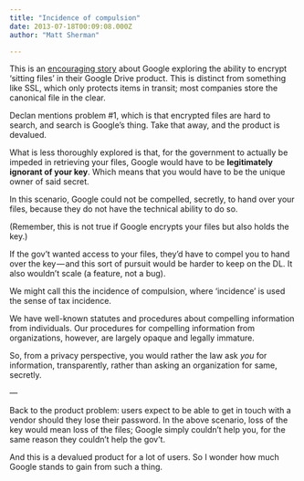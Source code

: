```yaml
---
title: "Incidence of compulsion"
date: 2013-07-18T00:09:08.000Z
author: "Matt Sherman"

---
```


This is an [encouraging story](http://news.cnet.com/8301-13578_3-57594171-38/google-tests-encryption-to-protect-users-drive-files-against-government-demands/) about Google exploring the ability to encrypt ‘sitting files’ in their Google Drive product. This is distinct from something like SSL, which only protects items in transit; most companies store the canonical file in the clear.

Declan mentions problem #1, which is that encrypted files are hard to search, and search is Google’s thing. Take that away, and the product is devalued.

What is less thoroughly explored is that, for the government to actually be impeded in retrieving your files, Google would have to be **legitimately ignorant of your key**. Which means that you would have to be the unique owner of said secret.

In this scenario, Google could not be compelled, secretly, to hand over your files, because they do not have the technical ability to do so.

(Remember, this is not true if Google encrypts your files but also holds the key.)

If the gov’t wanted access to your files, they’d have to compel you to hand over the key — and this sort of pursuit would be harder to keep on the DL. It also wouldn’t scale (a feature, not a bug).

We might call this the incidence of compulsion, where ‘incidence’ is used the sense of tax incidence.

We have well-known statutes and procedures about compelling information from individuals. Our procedures for compelling information from organizations, however, are largely opaque and legally immature.

So, from a privacy perspective, you would rather the law ask _you_ for information, transparently, rather than asking an organization for same, secretly.

—

Back to the product problem: users expect to be able to get in touch with a vendor should they lose their password. In the above scenario, loss of the key would mean loss of the files; Google simply couldn’t help you, for the same reason they couldn’t help the gov’t.

And this is a devalued product for a lot of users. So I wonder how much Google stands to gain from such a thing.
